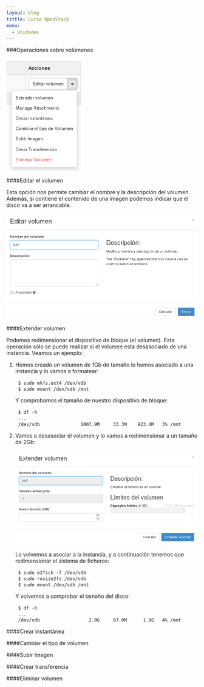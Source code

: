 ```yaml
---
layout: blog
tittle: Curso OpenStack
menu:
  - Unidades
---
```


###Operaciones sobre volúmenes

![volumen](img/operaciones/01.png)

####Editar el volumen

Esta opción nos permite cambiar el nombre y la descripción del volumen. Además, si contiene el contenido de una imagen podemos indicar que el disco va  a ser arrancable.

![volumen](img/operaciones/02.png)

####Extender volumen

Podemos redimensionar el dispositivo de bloque (el volumen). Esta operación sólo se puede realizar si el volumen esta desasociado de una instancia.
Veamos un ejemplo:

1. Hemos creado un volumen de 1Gb de tamaño lo hemos asociado a una instancia y lo vamos a formatear:

		$ sudo mkfs.ext4 /dev/vdb
		$ sudo mount /dev/vdb /mnt

	Y comprobamos el tamaño de nuestro dispositivo de bloque:

		$ df -h
		...
		/dev/vdb               1007.9M     33.3M    923.4M   3% /mnt

2. Vamos a desasociar el volumen y lo vamos a redimensionar a un tamaño de 2Gb:

	![volumen](img/operaciones/03.png)

	Lo volvemos a asociar a la instancia, y a continuación tenemos que redimensionar el sistema de ficheros:

		$ sudo e2fsck -f /dev/vdb
		$ sudo resize2fs /dev/vdb
		$ sudo mount /dev/vdb /mnt

	Y volvemos a comprobar el tamaño del disco:

		$ df -h
		...
		/dev/vdb                  2.0G     67.0M      1.8G   4% /mnt

####Crear instantánea

####Cambiar el tipo de volumen

####Subir Imagen

####Crear transferencia

####Eliminar volumen